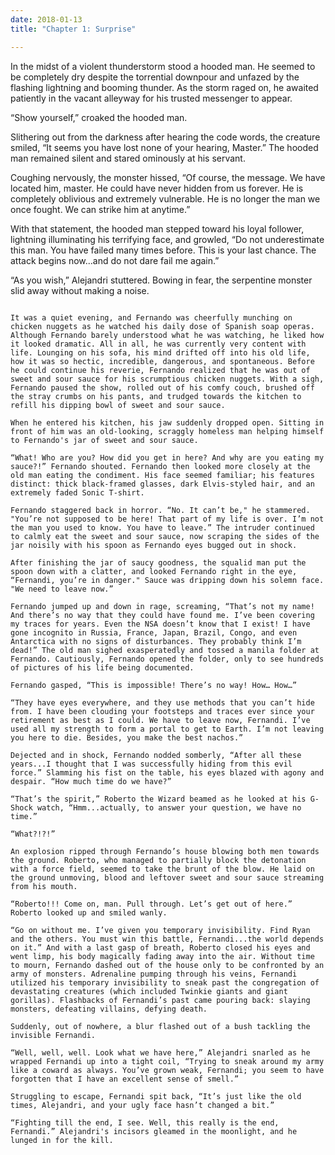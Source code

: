 ```yaml
---
date: 2018-01-13
title: "Chapter 1: Surprise"

---
```


In the midst of a violent thunderstorm stood a hooded man. He seemed to be completely dry despite the torrential downpour and unfazed by the flashing lightning and booming thunder. As the storm raged on, he awaited patiently in the vacant alleyway for his trusted messenger to appear.

“Show yourself,” croaked the hooded man.

Slithering out from the darkness after hearing the code words, the creature smiled, “It seems you have lost none of your hearing, Master.” The hooded man remained silent and stared ominously at his servant.

Coughing nervously, the monster hissed, “Of course, the message. We have located him, master. He could have never hidden from us forever. He is completely oblivious and extremely vulnerable. He is no longer the man we once fought. We can strike him at anytime.”

With that statement, the hooded man stepped toward his loyal follower, lightning illuminating his terrifying face, and growled, “Do not underestimate this man. You have failed many times before. This is your last chance. The attack begins now...and do not dare fail me again.”

“As you wish,” Alejandri stuttered. Bowing in fear, the serpentine monster slid away without making a noise.

 ~~~

It was a quiet evening, and Fernando was cheerfully munching on chicken nuggets as he watched his daily dose of Spanish soap operas. Although Fernando barely understood what he was watching, he liked how it looked dramatic. All in all, he was currently very content with life. Lounging on his sofa, his mind drifted off into his old life, how it was so hectic, incredible, dangerous, and spontaneous. Before he could continue his reverie, Fernando realized that he was out of sweet and sour sauce for his scrumptious chicken nuggets. With a sigh, Fernando paused the show, rolled out of his comfy couch, brushed off the stray crumbs on his pants, and trudged towards the kitchen to refill his dipping bowl of sweet and sour sauce.

When he entered his kitchen, his jaw suddenly dropped open. Sitting in front of him was an old-looking, scraggly homeless man helping himself to Fernando's jar of sweet and sour sauce.

“What! Who are you? How did you get in here? And why are you eating my sauce?!” Fernando shouted. Fernando then looked more closely at the old man eating the condiment. His face seemed familiar; his features distinct: thick black-framed glasses, dark Elvis-styled hair, and an extremely faded Sonic T-shirt.

Fernando staggered back in horror. “No. It can’t be," he stammered. "You’re not supposed to be here! That part of my life is over. I’m not the man you used to know. You have to leave.” The intruder continued to calmly eat the sweet and sour sauce, now scraping the sides of the jar noisily with his spoon as Fernando eyes bugged out in shock.

After finishing the jar of saucy goodness, the squalid man put the spoon down with a clatter, and looked Fernando right in the eye, “Fernandi, you’re in danger." Sauce was dripping down his solemn face. "We need to leave now.”

Fernando jumped up and down in rage, screaming, “That’s not my name! And there’s no way that they could have found me. I’ve been covering my traces for years. Even the NSA doesn’t know that I exist! I have gone incognito in Russia, France, Japan, Brazil, Congo, and even Antarctica with no signs of disturbances. They probably think I’m dead!” The old man sighed exasperatedly and tossed a manila folder at Fernando. Cautiously, Fernando opened the folder, only to see hundreds of pictures of his life being documented.

Fernando gasped, “This is impossible! There’s no way! How… How…”

“They have eyes everywhere, and they use methods that you can’t hide from. I have been clouding your footsteps and traces ever since your retirement as best as I could. We have to leave now, Fernandi. I’ve used all my strength to form a portal to get to Earth. I’m not leaving you here to die. Besides, you make the best nachos.”

Dejected and in shock, Fernando nodded somberly, “After all these years...I thought that I was successfully hiding from this evil force.” Slamming his fist on the table, his eyes blazed with agony and despair. “How much time do we have?”

“That’s the spirit,” Roberto the Wizard beamed as he looked at his G-Shock watch, “Hmm...actually, to answer your question, we have no time.”

“What?!?!”

An explosion ripped through Fernando’s house blowing both men towards the ground. Roberto, who managed to partially block the detonation with a force field, seemed to take the brunt of the blow. He laid on the ground unmoving, blood and leftover sweet and sour sauce streaming from his mouth.
	
“Roberto!!! Come on, man. Pull through. Let’s get out of here.” Roberto looked up and smiled wanly.

“Go on without me. I’ve given you temporary invisibility. Find Ryan and the others. You must win this battle, Fernandi...the world depends on it.” And with a last gasp of breath, Roberto closed his eyes and went limp, his body magically fading away into the air. Without time to mourn, Fernando dashed out of the house only to be confronted by an army of monsters. Adrenaline pumping through his veins, Fernandi utilized his temporary invisibility to sneak past the congregation of devastating creatures (which included Twinkie giants and giant gorillas). Flashbacks of Fernandi’s past came pouring back: slaying monsters, defeating villains, defying death.

Suddenly, out of nowhere, a blur flashed out of a bush tackling the invisible Fernandi.

“Well, well, well. Look what we have here,” Alejandri snarled as he wrapped Fernandi up into a tight coil, “Trying to sneak around my army like a coward as always. You’ve grown weak, Fernandi; you seem to have forgotten that I have an excellent sense of smell.”

Struggling to escape, Fernandi spit back, “It’s just like the old times, Alejandri, and your ugly face hasn’t changed a bit.”

“Fighting till the end, I see. Well, this really is the end, Fernandi.” Alejandri's incisors gleamed in the moonlight, and he lunged in for the kill.
